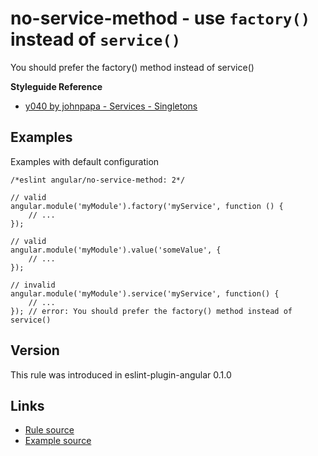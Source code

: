 <!-- WARNING: Generated documentation. Edit docs and examples in the rule and examples file ('rules/no-service-method.js', 'examples/no-service-method.js'). -->

# no-service-method - use `factory()` instead of `service()`

You should prefer the factory() method instead of service()

**Styleguide Reference**

* [y040 by johnpapa - Services - Singletons](https://github.com/johnpapa/angular-styleguide#style-y040)

## Examples

Examples with default configuration

    /*eslint angular/no-service-method: 2*/

    // valid
    angular.module('myModule').factory('myService', function () {
        // ...
    });

    // valid
    angular.module('myModule').value('someValue', {
        // ...
    });

    // invalid
    angular.module('myModule').service('myService', function() {
        // ...
    }); // error: You should prefer the factory() method instead of service()

## Version

This rule was introduced in eslint-plugin-angular 0.1.0

## Links

* [Rule source](../rules/no-service-method.js)
* [Example source](../examples/no-service-method.js)
